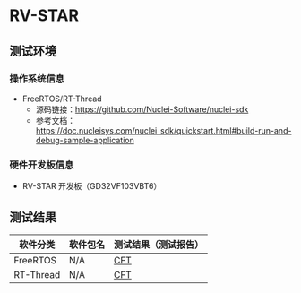 # RV-STAR

## 测试环境

### 操作系统信息

- FreeRTOS/RT-Thread
    - 源码链接：https://github.com/Nuclei-Software/nuclei-sdk
    - 参考文档：https://doc.nucleisys.com/nuclei_sdk/quickstart.html#build-run-and-debug-sample-application

### 硬件开发板信息

- RV-STAR 开发板（GD32VF103VBT6）

## 测试结果

| 软件分类      | 软件包名      | 测试结果（测试报告） |
|--------------|-------------|------------------|
| FreeRTOS     | N/A         | [CFT][FreeRTOS]  |
| RT-Thread    | N/A         | [CFT][RT-Thread] |

[FreeRTOS]: ./FreeRTOS/README_zh.md
[RT-Thread]: ./RT-Thread/README_zh.md
